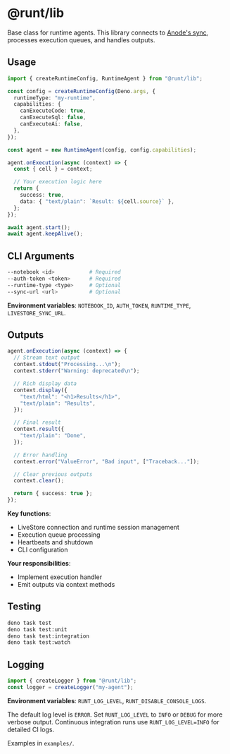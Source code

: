 # @runt/lib

Base class for runtime agents. This library connects to
[Anode's sync](https://github.com/rgbkrk/anode), processes execution queues, and
handles outputs.

## Usage

```typescript
import { createRuntimeConfig, RuntimeAgent } from "@runt/lib";

const config = createRuntimeConfig(Deno.args, {
  runtimeType: "my-runtime",
  capabilities: {
    canExecuteCode: true,
    canExecuteSql: false,
    canExecuteAi: false,
  },
});

const agent = new RuntimeAgent(config, config.capabilities);

agent.onExecution(async (context) => {
  const { cell } = context;

  // Your execution logic here
  return {
    success: true,
    data: { "text/plain": `Result: ${cell.source}` },
  };
});

await agent.start();
await agent.keepAlive();
```

## CLI Arguments

```bash
--notebook <id>           # Required
--auth-token <token>      # Required
--runtime-type <type>     # Optional
--sync-url <url>          # Optional
```

**Environment variables**: `NOTEBOOK_ID`, `AUTH_TOKEN`, `RUNTIME_TYPE`,
`LIVESTORE_SYNC_URL`.

## Outputs

```typescript
agent.onExecution(async (context) => {
  // Stream text output
  context.stdout("Processing...\n");
  context.stderr("Warning: deprecated\n");

  // Rich display data
  context.display({
    "text/html": "<h1>Results</h1>",
    "text/plain": "Results",
  });

  // Final result
  context.result({
    "text/plain": "Done",
  });

  // Error handling
  context.error("ValueError", "Bad input", ["Traceback..."]);

  // Clear previous outputs
  context.clear();

  return { success: true };
});
```

**Key functions**:

- LiveStore connection and runtime session management
- Execution queue processing
- Heartbeats and shutdown
- CLI configuration

**Your responsibilities**:

- Implement execution handler
- Emit outputs via context methods

## Testing

```bash
deno task test
deno task test:unit
deno task test:integration
deno task test:watch
```

## Logging

```typescript
import { createLogger } from "@runt/lib";
const logger = createLogger("my-agent");
```

**Environment variables**: `RUNT_LOG_LEVEL`, `RUNT_DISABLE_CONSOLE_LOGS`.

The default log level is `ERROR`. Set `RUNT_LOG_LEVEL` to `INFO` or `DEBUG` for
more verbose output. Continuous integration runs use `RUNT_LOG_LEVEL=INFO` for
detailed CI logs.

Examples in `examples/`.
